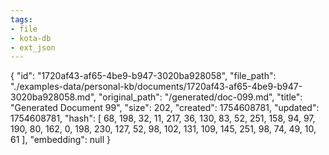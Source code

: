 ```yaml
---
tags:
- file
- kota-db
- ext_json
---
```

{
  "id": "1720af43-af65-4be9-b947-3020ba928058",
  "file_path": "./examples-data/personal-kb/documents/1720af43-af65-4be9-b947-3020ba928058.md",
  "original_path": "/generated/doc-099.md",
  "title": "Generated Document 99",
  "size": 202,
  "created": 1754608781,
  "updated": 1754608781,
  "hash": [
    68,
    198,
    32,
    11,
    217,
    36,
    130,
    83,
    52,
    251,
    158,
    94,
    97,
    190,
    80,
    162,
    0,
    198,
    230,
    127,
    52,
    98,
    102,
    131,
    109,
    145,
    251,
    98,
    74,
    49,
    10,
    61
  ],
  "embedding": null
}
